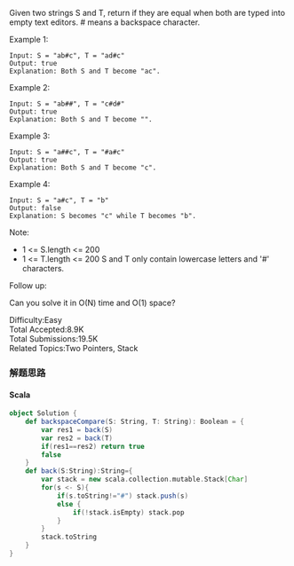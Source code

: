 Given two strings S and T, return if they are equal when both are typed into empty text editors. # means a backspace character.

Example 1:
```
Input: S = "ab#c", T = "ad#c"
Output: true
Explanation: Both S and T become "ac".
```
Example 2:
```
Input: S = "ab##", T = "c#d#"
Output: true
Explanation: Both S and T become "".
```
Example 3:
```
Input: S = "a##c", T = "#a#c"
Output: true
Explanation: Both S and T become "c".
```
Example 4:
```
Input: S = "a#c", T = "b"
Output: false
Explanation: S becomes "c" while T becomes "b".
```
Note:

- 1 <= S.length <= 200
- 1 <= T.length <= 200
S and T only contain lowercase letters and '#' characters.  

Follow up:

Can you solve it in O(N) time and O(1) space?
 
Difficulty:Easy  
Total Accepted:8.9K  
Total Submissions:19.5K  
Related Topics:Two Pointers, Stack

### 解题思路
#### Scala
```scala
object Solution {
    def backspaceCompare(S: String, T: String): Boolean = {
        var res1 = back(S)
        var res2 = back(T)
        if(res1==res2) return true
        false
    }
    def back(S:String):String={
        var stack = new scala.collection.mutable.Stack[Char]
        for(s <- S){
            if(s.toString!="#") stack.push(s)
            else {
                if(!stack.isEmpty) stack.pop
            }
        }
        stack.toString
    }
}
```
